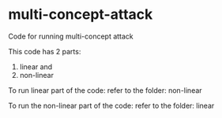 # multi-concept-attack
Code for running multi-concept attack

This code has 2 parts:
1. linear and 
2. non-linear

To run linear part of the code: refer to the folder: non-linear

To run the non-linear part of the code: refer to the folder: linear

